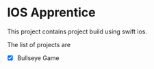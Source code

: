 # IOS Apprentice

This project contains project build using swift ios.

The list of projects are
-[x] Bullseye Game
